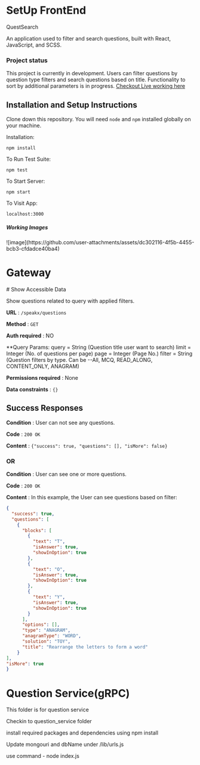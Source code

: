 <h1>SetUp FrontEnd</h1>

QuestSearch 

An application used to filter and search questions, built with React, JavaScript, and SCSS.

<h3>Project status</h3>

This project is currently in development. Users can filter questions by question type filters and search questions based on title. Functionality to sort by additional parameters is in progress.
[Checkout Live working here](https://yogesh2i.github.io/SpeakX/)


## Installation and Setup Instructions
 

Clone down this repository. You will need `node` and `npm` installed globally on your machine.  

Installation:

`npm install`  

To Run Test Suite:  

`npm test`  

To Start Server:

`npm start`  

To Visit App:

`localhost:3000`  

<h5>Working Images</h5>
![image](https://github.com/user-attachments/assets/dc302116-4f5b-4455-bcb3-cfdadce40ba4)





<h1>Gateway</h1>
# Show Accessible Data

Show questions related to query with applied filters.

**URL** : `/speakx/questions`

**Method** : `GET`

**Auth required** : NO

**Query Params: 
query = String (Question title user want to search)
limit = Integer (No. of questions per page)
page = Integer (Page No.)
filter = String (Question filters by type. Can be --All, MCQ, READ_ALONG, CONTENT_ONLY, ANAGRAM) 


**Permissions required** : None

**Data constraints** : `{}`

## Success Responses

**Condition** : User can not see any questions.

**Code** : `200 OK`

**Content** : `{"success": true, "questions": [], "isMore": false}`

### OR

**Condition** : User can see one or more questions.

**Code** : `200 OK`

**Content** : In this example, the User can see questions based on filter:

```json
{
  "success": true,
  "questions": [
    {
      "blocks": [
        {
          "text": "T",
          "isAnswer": true,
          "showInOption": true
        },
        {
          "text": "O",
          "isAnswer": true,
          "showInOption": true
        },
        {
          "text": "Y",
          "isAnswer": true,
          "showInOption": true
        }
      ],
      "options": [],
      "type": "ANAGRAM",
      "anagramType": "WORD",
      "solution": "TOY",
      "title": "Rearrange the letters to form a word"
    }
],
"isMore": true
}
```

<h1>Question Service(gRPC)</h1>
<p>This folder is for question service</p>
<p>Checkin to question_service folder</p>
<p>install required packages and dependencies using npm install</p>
<p>Update mongouri and dbName under /lib/urls.js</p>
<p>use command - node index.js</p>
